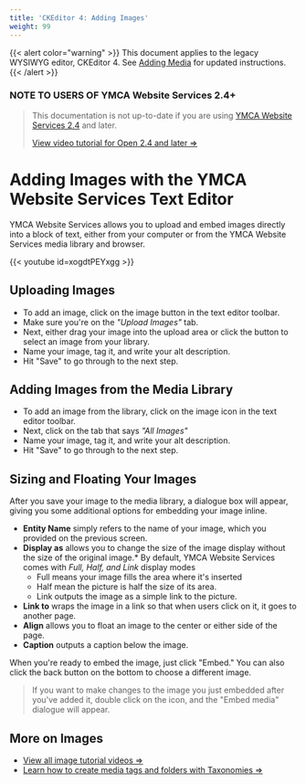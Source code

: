 ```yaml
---
title: 'CKEditor 4: Adding Images'
weight: 99
---
```


{{< alert color="warning" >}}
This document applies to the legacy WYSIWYG editor, CKEditor 4. See [Adding Media](../adding-media/) for updated instructions.
{{< /alert >}}

### NOTE TO USERS OF YMCA Website Services 2.4+

> This documentation is not up-to-date if you are using [YMCA Website Services 2.4](https://github.com/ymcatwincities/openy/releases/tag/8.2.4.0) and later.
>
> [View video tutorial  for Open 2.4 and later ⇒](https://www.youtube.com/watch?v=gcaBlhyPZEY)

# Adding Images with the YMCA Website Services Text Editor

YMCA Website Services allows you to upload and embed images directly into a block of text, either from your computer or from the YMCA Website Services media library and browser.

{{< youtube id=xogdtPEYxgg >}}

## Uploading Images

* To add an image, click on the image button in the text editor toolbar.
* Make sure you're on the *"Upload Images"* tab.
* Next, either drag your image into the upload area or click the button to select an image from your library.
* Name your image, tag it, and write your alt description.
* Hit "Save" to go through to the next step.

## Adding Images from the Media Library

* To add an image from the library, click on the image icon in the text editor toolbar.
* Next, click on the tab that says *"All Images"*
* Name your image, tag it, and write your alt description.
* Hit "Save" to go through to the next step.

## Sizing and Floating Your Images

After you save your image to the media library, a dialogue box will appear, giving you some additional options for embedding your image inline.

* **Entity Name** simply refers to the name of your image, which you provided on the previous screen.
* **Display as** allows you to change the size of the image display without the size of the original image.* By default, YMCA Website Services comes with *Full, Half, and Link* display modes
  * Full means your image fills the area where it's inserted
  * Half mean the picture is half the size of its area.
  * Link outputs the image as a simple link to the picture.
* **Link to** wraps the image in a link so that when users click on it, it goes to another page.
* **Align** allows you to float an image to the center or either side of the page.
* **Caption** outputs a caption below the image.

When you're ready to embed the image, just click "Embed." You can also click the back button on the bottom to choose a different image.

> If you want to make changes to the image you just embedded after you've added it, double click on the icon, and the "Embed media" dialogue will appear.

## More on Images

* [View all image tutorial videos ⇒](../../media)
* [Learn how to create media tags and folders with Taxonomies ⇒](../../taxonomy)
